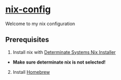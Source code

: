 # [nix-config](https://github.com/haoxiangliew/nix-config)

Welcome to my nix configuration

## Prerequisites

1. Install nix with [Determinate Systems Nix Installer](https://github.com/DeterminateSystems/nix-installer#install-nix)
- **Make sure determinate nix is not selected!**
2. Install [Homebrew](https://brew.sh/)
